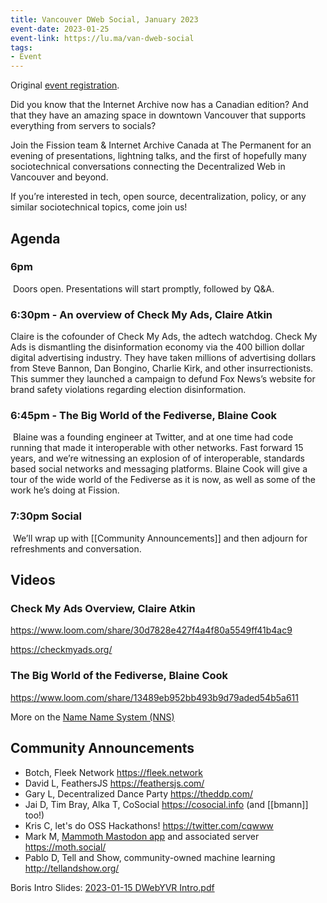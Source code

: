 ```yaml
---
title: Vancouver DWeb Social, January 2023
event-date: 2023-01-25
event-link: https://lu.ma/van-dweb-social
tags:
- Event
---
```


Original [event registration](https://lu.ma/van-dweb-social).

Did you know that the Internet Archive now has a Canadian edition? And that they have an amazing space in downtown Vancouver that supports everything from servers to socials?

​Join the Fission team & Internet Archive Canada at The Permanent for an evening of presentations, lightning talks, and the first of hopefully many sociotechnical conversations connecting the Decentralized Web in Vancouver and beyond.

​If you’re interested in tech, open source, decentralization, policy, or any similar sociotechnical topics, come join us!

## ​Agenda

### ​6pm
​
Doors open. Presentations will start promptly, followed by Q&A.

### ​6:30pm - An overview of Check My Ads, Claire Atkin

​Claire is the cofounder of Check My Ads, the adtech watchdog. Check My Ads is dismantling the disinformation economy via the 400 billion dollar digital advertising industry. They have taken millions of advertising dollars from Steve Bannon, Dan Bongino, Charlie Kirk, and other insurrectionists. This summer they launched a campaign to defund Fox News’s website for brand safety violations regarding election disinformation.

### ​6:45pm - The Big World of the Fediverse, Blaine Cook
​
Blaine was a founding engineer at Twitter, and at one time had code running that made it interoperable with other networks. Fast forward 15 years, and we’re witnessing an explosion of of interoperable, standards based social networks and messaging platforms. Blaine Cook will give a tour of the wide world of the Fediverse as it is now, as well as some of the work he’s doing at Fission.

### ​7:30pm Social
​
We’ll wrap up with [[Community Announcements]] and then adjourn for refreshments and conversation.

## Videos

### Check My Ads Overview, Claire Atkin

<https://www.loom.com/share/30d7828e427f4a4f80a5549ff41b4ac9>

<https://checkmyads.org/>

### The Big World of the Fediverse, Blaine Cook

<https://www.loom.com/share/13489eb952bb493b9d79aded54b5a611>

More on the [Name Name System (NNS)](https://talk.fission.codes/t/nns-the-name-name-system/3684)

## Community Announcements

* Botch, Fleek Network <https://fleek.network>
* David L, FeathersJS <https://feathersjs.com/>
* Gary L, Decentralized Dance Party <https://theddp.com/>
* Jai D, Tim Bray, Alka T,  CoSocial <https://cosocial.info> (and [[bmann]] too!)
* Kris C, let's do OSS Hackathons! <https://twitter.com/cqwww>
* Mark M, [Mammoth Mastodon app](https://mastodon.social/@JPEGuin/109756759819116790) and associated server <https://moth.social/>
* Pablo D, Tell and Show, community-owned machine learning <http://tellandshow.org/>

Boris Intro Slides: [2023-01-15 DWebYVR Intro.pdf](https://bafybeiaeff4zfbwl3nijmpqv3qm43zeh7d764vqaidtwa5ass7g3sslt24.ipfs.w3s.link/?filename=2023-01-15+DWebYVR+Intro.pdf)
